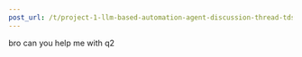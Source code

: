```yaml
---
post_url: /t/project-1-llm-based-automation-agent-discussion-thread-tds-jan-2025/164277/332
---
```

bro can you help me with q2